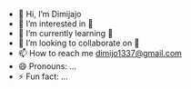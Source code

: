 - 👋 Hi, I’m Dimijajo
- 👀 I’m interested in 🎨
- 🌱 I’m currently learning 🎨
- 💞️ I’m looking to collaborate on 🎨
- 📫 How to reach me dimijo1337@gmail.com
- 😄 Pronouns: ...
- ⚡ Fun fact: ...

<!---
Dimijajo/Dimijajo is a ✨ special ✨ repository because its `README.md` (this file) appears on your GitHub profile.
You can click the Preview link to take a look at your changes.
--->
